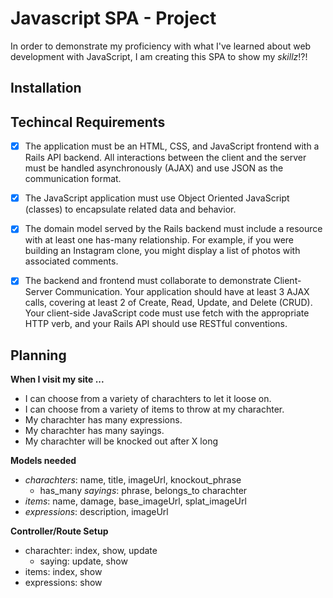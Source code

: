 # Javascript SPA - Project

In order to demonstrate my proficiency with what I've learned about web development with JavaScript, I am creating this SPA to show my *skillz*!?!

## Installation


## Techincal Requirements

- [X] The application must be an HTML, CSS, and JavaScript frontend with a Rails API backend. All interactions between the client and the server must be handled asynchronously (AJAX) and use JSON as the communication format.

- [X] The JavaScript application must use Object Oriented JavaScript (classes) to encapsulate related data and behavior.

- [X] The domain model served by the Rails backend must include a resource with at least one has-many relationship. For example, if you were building an Instagram clone, you might display a list of photos with associated comments.

- [X] The backend and frontend must collaborate to demonstrate Client-Server Communication. Your application should have at least 3 AJAX calls, covering at least 2 of Create, Read, Update, and Delete (CRUD). Your client-side JavaScript code must use fetch with the appropriate HTTP verb, and your Rails API should use RESTful conventions.

## Planning

**When I visit my site ...**

- I can choose from a variety of charachters to let it loose on.
- I can choose from a variety of items to throw at my charachter.
- My charachter has many expressions.
- My charachter has many sayings.
- My charachter will be knocked out after X long

**Models needed**

- *charachters*: name, title, imageUrl, knockout_phrase
  - has_many *sayings*: phrase, belongs_to charachter
- *items*: name, damage, base_imageUrl, splat_imageUrl
- *expressions*: description, imageUrl

**Controller/Route Setup**

- charachter: index, show, update
  - saying: update, show
- items: index, show
- expressions: show

